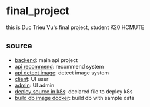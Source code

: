 # final_project

this is Duc Trieu Vu's final project, student K20 HCMUTE 

## source
- [backend](https://github.com/vutrieuIT/tlcn_be): main api project
- [api recommend](https://github.com/vutrieuIT/recommend_system): recommend system
- [api detect image](https://github.com/vutrieuIT/phone_detect): detect image system
- [client](https://github.com/vutrieuIT/fe_client): UI user
- [admin](https://github.com/vutrieuIT/fe_admin): UI admin
- [deploy source in k8s](https://github.com/vutrieuIT/deploy_tlcn): declared file to deploy k8s
- [build db image docker](https://github.com/vutrieuIT/build_db_image): build db with sample data
